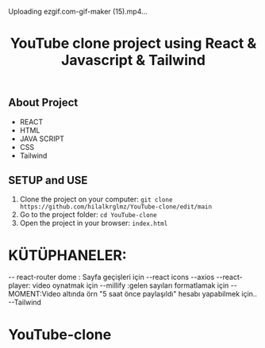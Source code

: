 


Uploading ezgif.com-gif-maker (15).mp4…


<!DOCTYPE html>
<html lang="en">
<head>
    <meta charset="UTF-8">
    <meta name="viewport" content="width=device-width, initial-scale=1.0">
</head>
<body>
    <header>
        <h1> YouTube clone project using React & Javascript & Tailwind </h1>
    </header>
    <div class="container">
        <h2>About Project</h2>
            <ul>
                <li>REACT</li>
                <li>HTML</li>
                <li>JAVA SCRIPT</li>
                <li>CSS</li>
                <li>Tailwind</li>
              </ul>
            <h2>SETUP and USE</h2>
        <ol>
            <li>Clone the project on your computer: <code>git clone https://github.com/hilalkrglmz/YouTube-clone/edit/main</code></li>
            <li>Go to the project folder: <code>cd YouTube-clone</code></li>
            <li>Open the project in your browser: <code>index.html</code></li>
        </ol>
    </div>
</body>
</html>





# KÜTÜPHANELER:

-- react-router dome : Sayfa geçişleri için
--react icons
--axios
--react-player: video oynatmak için
--millify :gelen sayıları formatlamak için
--MOMENT:Video altında örn "5 saat önce paylaşıldı" hesabı yapabilmek için..
--Tailwind  
# YouTube-clone
